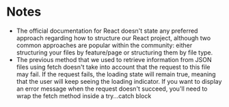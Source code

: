 # Notes
- The official documentation for React doesn't state any preferred approach regarding how to structure our React project, although two common approaches are popular within the community: either structuring your files by feature/page or structuring them by file type.
- The previous method that we used to retrieve information from JSON files using fetch doesn't take into account that the request to this file may fail. If the request fails, the loading state will remain true, meaning that the user will keep seeing the loading indicator. If you want to display an error message when the request doesn't succeed, you'll need to wrap the fetch method inside a try...catch block